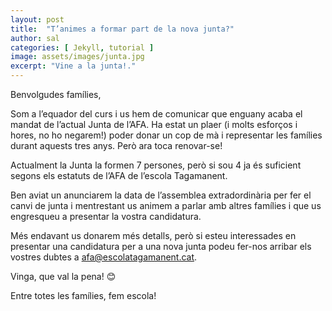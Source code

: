 ```yaml
---
layout: post
title:  "T’animes a formar part de la nova junta?"
author: sal
categories: [ Jekyll, tutorial ]
image: assets/images/junta.jpg
excerpt: "Vine a la junta!."
---
```

Benvolgudes famílies,

Som a l’equador del curs i us hem de comunicar que enguany acaba el mandat de l’actual Junta de l’AFA. Ha estat un plaer (i molts esforços i hores, no ho negarem!) poder donar un cop de mà i representar les famílies durant aquests tres anys. Però ara toca renovar-se!

Actualment la Junta la formen 7 persones, però si sou 4 ja és suficient segons els estatuts de l’AFA de l’escola Tagamanent.

Ben aviat un anunciarem la data de l’assemblea extradordinària per fer el canvi de junta i mentrestant us animem a parlar amb altres famílies i que us engresqueu a presentar la vostra candidatura.

Més endavant us donarem més detalls, però si esteu interessades en presentar una candidatura per a una nova junta podeu fer-nos arribar els vostres dubtes a afa@escolatagamanent.cat.

Vinga, que val la pena! 😊

Entre totes les famílies, fem escola!